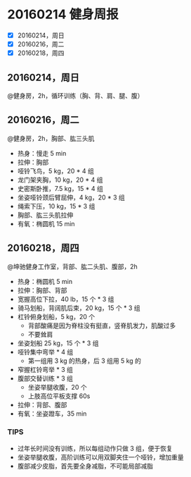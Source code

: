 # 20160214 健身周报

- [x] 20160214，周日 
- [x] 20160216，周二 
- [x] 20160218，周四 

## 20160214，周日

@健身房，2h，循环训练（胸、背、肩、腿、腹）


## 20160216，周二

@健身房，2h，胸部、肱三头肌

- 热身：慢走 5 min
- 拉伸：胸部
- 哑铃飞鸟，5 kg，20 * 4 组
- 龙门架夹胸，10 kg，20 * 4 组
- 史密斯卧推，7.5 kg，15 * 4 组
- 坐姿哑铃颈后臂屈伸，4 kg，20 * 3 组
- 绳索下压，10 kg，15 * 3 组
- 胸部、肱三头肌拉伸
- 有氧：椭圆机 15 min

## 20160218，周四

@坤驰健身工作室，背部、肱二头肌、腹部，2h

- 热身：椭圆机 5 min
- 拉伸：胸部、背部
- 宽握高位下拉，40 lb，15 个 * 3 组
- 骑马划船，背阔肌后束，20 kg，15 个 * 3 组
- 杠铃俯身划船，5 kg，20 个
	+ 背部酸痛是因为脊柱没有挺直，竖脊肌发力，肌酸过多
	+ 不要耸肩
- 坐姿划船 25 kg，15 个 * 3 组
- 哑铃集中弯举 * 4 组
	+ 第一组用 3 kg 的热身，后 3 组用 5 kg 的
- 窄握杠铃弯举 * 3 组
- 腹部交替训练 * 3 组
	+ 坐姿举腿收腹，20 个
	+ 上肢高位平板支撑 60s
- 拉伸：背部、腹部
- 有氧：坐姿蹬车，35 min

### TIPS

- 过年长时间没有训练，所以每组动作只做 3 组，便于恢复
- 坐姿举腿收腹，高阶训练可以用双脚夹住一个哑铃，增加重量
- 腹部减少皮脂，首先要全身减脂，不可能局部减脂
